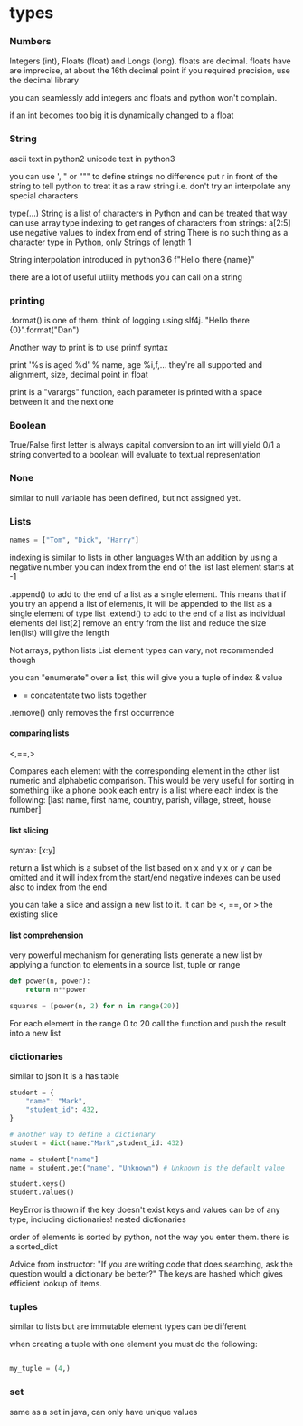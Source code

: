 # types

### Numbers

Integers (int), Floats (float) and Longs (long).
floats are decimal.
floats have are imprecise, at about the 16th decimal point
if you required precision, use the decimal library

you can seamlessly add integers and floats and python won't complain.

if an int becomes too big it is dynamically changed to a float

### String

ascii text in python2
unicode text in python3

you can use ', " or """ to define strings
no difference
put r in front of the string to tell python to treat it as a raw string
i.e. don't try an interpolate any special characters

type(...)
String is a list of characters in Python and can be treated that way
can use array type indexing to get ranges of characters from strings: a[2:5]
	use negative values to index from end of string
There is no such thing as a character type in Python, only Strings of length 1

String interpolation introduced in python3.6
f"Hello there {name}"

there are a lot of useful utility methods you can call on a string

### printing

.format() is one of them.
think of logging using slf4j. "Hello there {0}".format("Dan")

Another way to print is to use printf syntax

print '%s is aged %d' % name, age
	%i,f,... they're all supported
	and alignment, size, decimal point in float

print is a "varargs" function, each parameter is printed with a space between it and the next one

### Boolean

True/False
first letter is always capital
conversion to an int will yield 0/1
a string converted to a boolean will evaluate to textual representation

### None

similar to null
variable has been defined, but not assigned yet.

### Lists

```python
names = ["Tom", "Dick", "Harry"]
```

indexing is similar to lists in other languages
With an addition
by using a negative number you can index from the end of the list
last element starts at -1

.append() to add to the end of a list as a single element.
	This means that if you try an append a list of elements, it will be appended to the list as a single element of type list
.extend() to add to the end of a list as individual elements
del list[2] remove an entry from the list and reduce the size
len(list) will give the length

Not arrays, python lists
List element types can vary, not recommended though

you can "enumerate" over a list, this will give you a tuple of index & value

+ = concatentate two lists together

.remove() only removes the first occurrence

#### comparing lists

<,==,>

Compares each element with the corresponding element in the other list
numeric and alphabetic comparison.
This would be very useful for sorting in something like a phone book
each entry is a list where each index is the following:
[last name, first name, country, parish, village, street, house number]

#### list slicing

syntax: [x:y]

return a list which is a subset of the list based on x and y
x or y can be omitted and it will index from the start/end
negative indexes can be used also to index from the end

you can take a slice and assign a new list to it.
It can be <, ==, or > the existing slice

#### list comprehension

very powerful mechanism for generating lists
generate a new list by applying a function to elements in a source list, tuple or range

```python
def power(n, power):
    return n**power

squares = [power(n, 2) for n in range(20)]
```
For each element in the range 0 to 20 call the function and push the result into a new list

### dictionaries

similar to json
It is a has table

```python
student = {
	"name": "Mark",
	"student_id": 432,
}

# another way to define a dictionary
student = dict(name:"Mark",student_id: 432)

name = student["name"]
name = student.get("name", "Unknown") # Unknown is the default value

student.keys()
student.values()
```

KeyError is thrown if the key doesn't exist
keys and values can be of any type, including dictionaries!
nested dictionaries

order of elements is sorted by python, not the way you enter them.
there is a sorted_dict

Advice from instructor:
"If you are writing code that does searching, ask the question would a dictionary be better?"
The keys are hashed which gives efficient lookup of items.

### tuples

similar to lists but are immutable
element types can be different

when creating a tuple with one element you must do the following:

```python

my_tuple = (4,)

```

### set

same as a set in java, can only have unique values